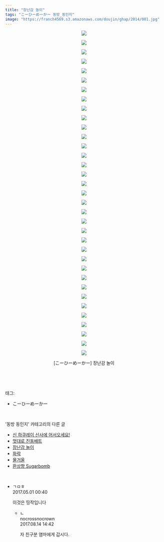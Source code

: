 ```yaml
---
title: "장난감 놀이"
tags: "こーひーめーかー 동방_동인지"
image: "https://franch4569.s3.amazonaws.com/doujin/ghap/2014/001.jpg"
---
```

<div class="article">
<p style="text-align: center; clear: none; float: none;"><img src="{{ site.imgserver2 }}/ghap/2014/001.jpg"/></p>
<p style="text-align: center; clear: none; float: none;"><img src="{{ site.imgserver2 }}/ghap/2014/002.jpg"/></p>
<p style="text-align: center; clear: none; float: none;"><img src="{{ site.imgserver2 }}/ghap/2014/003.jpg"/></p>
<p style="text-align: center; clear: none; float: none;"><img src="{{ site.imgserver2 }}/ghap/2014/004.jpg"/></p>
<p style="text-align: center; clear: none; float: none;"><img src="{{ site.imgserver2 }}/ghap/2014/005.jpg"/></p>
<p style="text-align: center; clear: none; float: none;"><img src="{{ site.imgserver2 }}/ghap/2014/006.jpg"/></p>
<p style="text-align: center; clear: none; float: none;"><img src="{{ site.imgserver2 }}/ghap/2014/007.jpg"/></p>
<p style="text-align: center; clear: none; float: none;"><img src="{{ site.imgserver2 }}/ghap/2014/008.jpg"/></p>
<p style="text-align: center; clear: none; float: none;"><img src="{{ site.imgserver2 }}/ghap/2014/009.jpg"/></p>
<p style="text-align: center; clear: none; float: none;"><img src="{{ site.imgserver2 }}/ghap/2014/010.jpg"/></p>
<p style="text-align: center; clear: none; float: none;"><img src="{{ site.imgserver2 }}/ghap/2014/011.jpg"/></p>
<p style="text-align: center; clear: none; float: none;"><img src="{{ site.imgserver2 }}/ghap/2014/012.jpg"/></p>
<p style="text-align: center; clear: none; float: none;"><img src="{{ site.imgserver2 }}/ghap/2014/013.jpg"/></p>
<p style="text-align: center; clear: none; float: none;"><img src="{{ site.imgserver2 }}/ghap/2014/014.jpg"/></p>
<p style="text-align: center; clear: none; float: none;"><img src="{{ site.imgserver2 }}/ghap/2014/015.jpg"/></p>
<p style="text-align: center; clear: none; float: none;"><img src="{{ site.imgserver2 }}/ghap/2014/016.jpg"/></p>
<p style="text-align: center; clear: none; float: none;"><img src="{{ site.imgserver2 }}/ghap/2014/017.jpg"/></p>
<p style="text-align: center; clear: none; float: none;"><img src="{{ site.imgserver2 }}/ghap/2014/018.jpg"/></p>
<p style="text-align: center; clear: none; float: none;"><img src="{{ site.imgserver2 }}/ghap/2014/019.jpg"/></p>
<p style="text-align: center; clear: none; float: none;"><img src="{{ site.imgserver2 }}/ghap/2014/020.jpg"/></p>
<p style="text-align: center; clear: none; float: none;"><img src="{{ site.imgserver2 }}/ghap/2014/021.jpg"/></p>
<p style="text-align: center; clear: none; float: none;"><img src="{{ site.imgserver2 }}/ghap/2014/022.jpg"/></p>
<p style="text-align: center; clear: none; float: none;"><img src="{{ site.imgserver2 }}/ghap/2014/023.jpg"/></p>
<p style="text-align: center; clear: none; float: none;"><img src="{{ site.imgserver2 }}/ghap/2014/024.jpg"/></p>
<p style="text-align: center; clear: none; float: none;"><img src="{{ site.imgserver2 }}/ghap/2014/025.jpg"/></p>
<p style="text-align: center; clear: none; float: none;"><img src="{{ site.imgserver2 }}/ghap/2014/026.jpg"/></p>
<p style="text-align: center; clear: none; float: none;"><img src="{{ site.imgserver2 }}/ghap/2014/027.jpg"/></p>
<p style="text-align: center; clear: none; float: none;"><img src="{{ site.imgserver2 }}/ghap/2014/028.jpg"/></p>
<p style="text-align: center; clear: none; float: none;"><img src="{{ site.imgserver2 }}/ghap/2014/029.jpg"/></p>
<p style="text-align: center; clear: none; float: none;"><img src="{{ site.imgserver2 }}/ghap/2014/030.jpg"/></p>
<p style="text-align: center; clear: none; float: none;"><img src="{{ site.imgserver2 }}/ghap/2014/031.jpg"/></p>
<p style="text-align: center; clear: none; float: none;"><img src="{{ site.imgserver2 }}/ghap/2014/032.jpg"/></p>
<p style="text-align: center; clear: none; float: none;"><img src="{{ site.imgserver2 }}/ghap/2014/033.jpg"/></p>
<p style="text-align: center; clear: none; float: none;"><img src="{{ site.imgserver2 }}/ghap/2014/034.jpg"/></p>
<p style="text-align: center; clear: none; float: none;"><img src="{{ site.imgserver2 }}/ghap/2014/035.jpg"/></p>
<p style="text-align: center; clear: none; float: none;">[こーひーめーかー] 장난감 놀이</p>
<p><br/></p>
</div><br/>
<div class="tagTrail">
<p>태그: </p>
<ul>
<li>こーひーめーかー</li>
</ul>
</div><br/>
<div class="another">
<p>'동방 동인지' 카테고리의 다른 글</p>
<ul>
<li><a href="/ghap_2016">신 하쿠레이 신사에 어서오세요!</a></li>
<li><a href="/ghap_2015">멋대로 진동배트</a></li>
<li><a href="/ghap_2014">장난감 놀이</a></li>
<li><a href="/ghap_2013">화락</a></li>
<li><a href="/ghap_2012">물거울</a></li>
<li><a href="/ghap_2011">환상향 Sugarbomb</a></li>
</ul>
</div><br/>
<div class="cb_module cb_fluid">
<div class="cb_wrt cb_profile">
<div class="comment">
<ul>
<li class="cb_thumb_off" id="comment14978140">
<div class="cb_comment_area">
<div class="cb_info_area">
<div class="cb_section">
<span class="cb_nick_name">ㄱㅁㅎ</span>
</div>
<div class="cb_section">
<span class="cb_date">2017.05.01 00:40 </span>
</div>
</div>
<div class="cb_dsc_comment">
<p class="cb_dsc">
											이것은 띵작입니다
										</p>
</div>
<ul>
<li class="cb_thumb_off" id="comment15059344">
<span class="cb_bu_subnode">ㄴ</span>
<div class="cb_comment_area">
<div class="cb_info_area">
<div class="cb_section">
<span class="cb_nick_name">nocrossnocrown</span>
</div>
<div class="cb_section">
<span class="cb_date">2017.08.14 14:42 </span>
</div>
</div>
<div class="cb_dsc_comment">
<p class="cb_dsc">
																자 친구분 염마에게 갑시다.
															</p>
</div>
</div>
</li>
</ul>
</div></li>
</ul>
</div>
</div><!-- commentList close -->
</div><br/>
